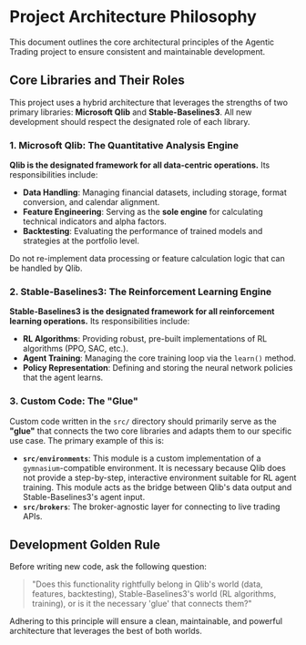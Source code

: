 # Project Architecture Philosophy

This document outlines the core architectural principles of the Agentic Trading project to ensure consistent and maintainable development.

## Core Libraries and Their Roles

This project uses a hybrid architecture that leverages the strengths of two primary libraries: **Microsoft Qlib** and **Stable-Baselines3**. All new development should respect the designated role of each library.

### 1. Microsoft Qlib: The Quantitative Analysis Engine

**Qlib is the designated framework for all data-centric operations.** Its responsibilities include:

-   **Data Handling**: Managing financial datasets, including storage, format conversion, and calendar alignment.
-   **Feature Engineering**: Serving as the **sole engine** for calculating technical indicators and alpha factors.
-   **Backtesting**: Evaluating the performance of trained models and strategies at the portfolio level.

Do not re-implement data processing or feature calculation logic that can be handled by Qlib.

### 2. Stable-Baselines3: The Reinforcement Learning Engine

**Stable-Baselines3 is the designated framework for all reinforcement learning operations.** Its responsibilities include:

-   **RL Algorithms**: Providing robust, pre-built implementations of RL algorithms (PPO, SAC, etc.).
-   **Agent Training**: Managing the core training loop via the `learn()` method.
-   **Policy Representation**: Defining and storing the neural network policies that the agent learns.

### 3. Custom Code: The "Glue"

Custom code written in the `src/` directory should primarily serve as the **"glue"** that connects the two core libraries and adapts them to our specific use case. The primary example of this is:

-   **`src/environments`**: This module is a custom implementation of a `gymnasium`-compatible environment. It is necessary because Qlib does not provide a step-by-step, interactive environment suitable for RL agent training. This module acts as the bridge between Qlib's data output and Stable-Baselines3's agent input.
-   **`src/brokers`**: The broker-agnostic layer for connecting to live trading APIs.

## Development Golden Rule

Before writing new code, ask the following question:

> "Does this functionality rightfully belong in Qlib's world (data, features, backtesting), Stable-Baselines3's world (RL algorithms, training), or is it the necessary 'glue' that connects them?"

Adhering to this principle will ensure a clean, maintainable, and powerful architecture that leverages the best of both worlds.
